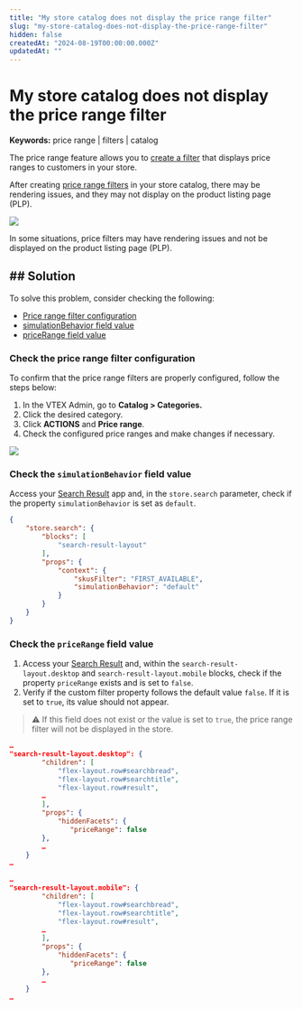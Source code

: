 ```yaml
---
title: "My store catalog does not display the price range filter"
slug: "my-store-catalog-does-not-display-the-price-range-filter"
hidden: false
createdAt: "2024-08-19T00:00:00.000Z"
updatedAt: ""
---
```


# My store catalog does not display the price range filter
**Keywords:** price range |  filters |  catalog

The price range feature allows you to [create a filter](https://help.vtex.com/en/tutorial/setting-up-the-price-range-filter--tutorials_240) that displays price ranges to customers in your store.

After creating [price range filters](https://help.vtex.com/en/tutorial/setting-up-the-price-range-filter--tutorials_240) in your store catalog, there may be rendering issues, and they may not display on the product listing page (PLP).

![](https://raw.githubusercontent.com/vtexdocs/.png)

In some situations, price filters may have rendering issues and not be displayed on the product listing page (PLP).

## ## Solution

To solve this problem, consider checking the following:
- [Price range filter configuration](#check-the-price-range-filter-configuration)
- [simulationBehavior](#heading=h.miblh2erzort)[ field value](#check-simulationBehavior-field-value)
- [priceRange](#heading=h.jzixxyx4uel6)[ field value](#check-priceRange-field-value)

### Check the price range filter configuration

To confirm that the price range filters are properly configured, follow the steps below:

1. In the VTEX Admin, go to **Catalog > Categories.**
2. Click the desired category.
3. Click **ACTIONS** and **Price range**.
4. Check the configured price ranges and make changes if necessary.

![](https://raw.githubusercontent.com/vtexdocs/.png)

### Check the `simulationBehavior` field value

Access your [Search Result](https://developers.vtex.com/docs/apps/vtex.search-result) app and, in the `store.search` parameter, check if the property `simulationBehavior` is set as `default`.

```json
{
    "store.search": {
        "blocks": [
            "search-result-layout"
        ],
        "props": {
            "context": {
                "skusFilter": "FIRST_AVAILABLE",
                "simulationBehavior": "default"
            }
        }
    }
}
```

### Check the `priceRange` field value

1. Access your [Search Result](https://developers.vtex.com/docs/apps/vtex.search-result) and, within the `search-result-layout.desktop` and `search-result-layout.mobile` blocks, check if the property `priceRange` exists and is set to `false`.
2. Verify if the custom filter property follows the default value `false`. If it is set to `true`, its value should not appear.

> ⚠️ If this field does not exist or the value is set to `true`, the price range filter will not be displayed in the store.

```json
…
"search-result-layout.desktop": {
        "children": [
            "flex-layout.row#searchbread",
            "flex-layout.row#searchtitle",
            "flex-layout.row#result",
        …
        ],
        "props": {
            "hiddenFacets": {
               "priceRange": false
        },
        …
    }
…
```

```json
…
"search-result-layout.mobile": {
        "children": [
            "flex-layout.row#searchbread",
            "flex-layout.row#searchtitle",
            "flex-layout.row#result",
        …
        ],
        "props": {
            "hiddenFacets": {
               "priceRange": false
        },
        …
    }
…
```
